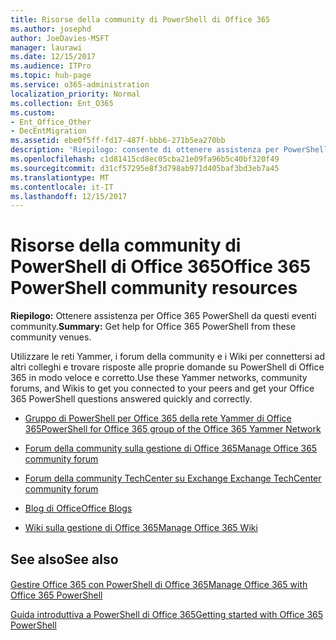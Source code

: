 ```yaml
---
title: Risorse della community di PowerShell di Office 365
ms.author: josephd
author: JoeDavies-MSFT
manager: laurawi
ms.date: 12/15/2017
ms.audience: ITPro
ms.topic: hub-page
ms.service: o365-administration
localization_priority: Normal
ms.collection: Ent_O365
ms.custom:
- Ent_Office_Other
- DecEntMigration
ms.assetid: ebe0f5ff-fd17-487f-bbb6-271b5ea270bb
description: 'Riepilogo: consente di ottenere assistenza per PowerShell di Office 365 dalla community.'
ms.openlocfilehash: c1d81415cd8ec05cba21e09fa96b5c40bf320f49
ms.sourcegitcommit: d31cf57295e8f3d798ab971d405baf3bd3eb7a45
ms.translationtype: MT
ms.contentlocale: it-IT
ms.lasthandoff: 12/15/2017
---
```

# <a name="office-365-powershell-community-resources"></a><span data-ttu-id="ce5d2-103">Risorse della community di PowerShell di Office 365</span><span class="sxs-lookup"><span data-stu-id="ce5d2-103">Office 365 PowerShell community resources</span></span>

 <span data-ttu-id="ce5d2-104">**Riepilogo:** Ottenere assistenza per Office 365 PowerShell da questi eventi community.</span><span class="sxs-lookup"><span data-stu-id="ce5d2-104">**Summary:** Get help for Office 365 PowerShell from these community venues.</span></span>
  
<span data-ttu-id="ce5d2-105">Utilizzare le reti Yammer, i forum della community e i Wiki per connettersi ad altri colleghi e trovare risposte alle proprie domande su PowerShell di Office 365 in modo veloce e corretto.</span><span class="sxs-lookup"><span data-stu-id="ce5d2-105">Use these Yammer networks, community forums, and Wikis to get you connected to your peers and get your Office 365 PowerShell questions answered quickly and correctly.</span></span> 
  
- [<span data-ttu-id="ce5d2-106">Gruppo di PowerShell per Office 365 della rete Yammer di Office 365</span><span class="sxs-lookup"><span data-stu-id="ce5d2-106">PowerShell for Office 365 group of the Office 365 Yammer Network</span></span>](https://www.yammer.com/itpronetwork/#/threads/inGroup?type=in_group&amp;feedId=4632269)
    
- [<span data-ttu-id="ce5d2-107">Forum della community sulla gestione di Office 365</span><span class="sxs-lookup"><span data-stu-id="ce5d2-107">Manage Office 365 community forum</span></span>](https://community.office365.com/en-us/f/148.aspx)
    
- [<span data-ttu-id="ce5d2-108">Forum della community TechCenter su Exchange </span><span class="sxs-lookup"><span data-stu-id="ce5d2-108">Exchange TechCenter community forum</span></span>](https://social.technet.microsoft.com/Forums/exchange/en-US/home?forum=exchangesvrgeneral)
    
- [<span data-ttu-id="ce5d2-109">Blog di Office</span><span class="sxs-lookup"><span data-stu-id="ce5d2-109">Office Blogs</span></span>](https://blogs.office.com/)
    
- [<span data-ttu-id="ce5d2-110">Wiki sulla gestione di Office 365</span><span class="sxs-lookup"><span data-stu-id="ce5d2-110">Manage Office 365 Wiki</span></span>](https://community.office365.com/en-us/w/manage/default.aspx)
    
## <a name="see-also"></a><span data-ttu-id="ce5d2-111">See also</span><span class="sxs-lookup"><span data-stu-id="ce5d2-111">See also</span></span>

#### 

[<span data-ttu-id="ce5d2-112">Gestire Office 365 con PowerShell di Office 365</span><span class="sxs-lookup"><span data-stu-id="ce5d2-112">Manage Office 365 with Office 365 PowerShell</span></span>](manage-office-365-with-office-365-powershell.md)
  
[<span data-ttu-id="ce5d2-113">Guida introduttiva a PowerShell di Office 365</span><span class="sxs-lookup"><span data-stu-id="ce5d2-113">Getting started with Office 365 PowerShell</span></span>](getting-started-with-office-365-powershell.md)

